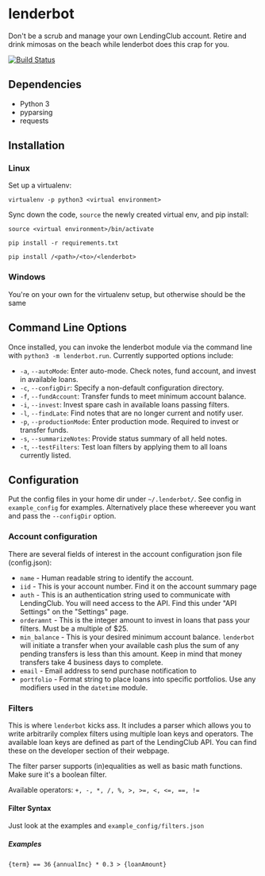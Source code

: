 # lenderbot
Don't be a scrub and manage your own LendingClub account. Retire and drink mimosas on the beach while lenderbot does this crap for you.

[![Build Status](https://travis-ci.org/jbutler/lenderbot.svg?branch=master)](https://travis-ci.org/jbutler/lenderbot)

## Dependencies
* Python 3
* pyparsing
* requests

## Installation
### Linux
Set up a virtualenv:

`virtualenv -p python3 <virtual environment>`

Sync down the code, `source` the newly created virtual env, and pip install:

`source <virtual environment>/bin/activate`

`pip install -r requirements.txt`

`pip install /<path>/<to>/<lenderbot>`

### Windows
You're on your own for the virtualenv setup, but otherwise should be the same

## Command Line Options
Once installed, you can invoke the lenderbot module via the command line with `python3 -m lenderbot.run`. Currently supported options include:
* `-a`, `--autoMode`: Enter auto-mode. Check notes, fund account, and invest in available loans.
* `-c`, `--configDir`: Specify a non-default configuration directory.
* `-f`, `--fundAccount`: Transfer funds to meet minimum account balance.
* `-i`, `--invest`: Invest spare cash in available loans passing filters.
* `-l`, `--findLate`: Find notes that are no longer current and notify user.
* `-p`, `--productionMode`: Enter production mode. Required to invest or transfer funds.
* `-s`, `--summarizeNotes`: Provide status summary of all held notes.
* `-t`, `--testFilters`: Test loan filters by applying them to all loans currently listed.

## Configuration
Put the config files in your home dir under `~/.lenderbot/`. See config in `example_config` for examples. Alternatively place these whereever you want and pass the `--configDir` option.

### Account configuration
There are several fields of interest in the account configuration json file (config.json):
* `name` - Human readable string to identify the account.
* `iid` - This is your account number. Find it on the account summary page
* `auth` - This is an authentication string used to communicate with LendingClub. You will need access to the API. Find this under "API Settings" on the "Settings" page.
* `orderamnt` - This is the integer amount to invest in loans that pass your filters. Must be a multiple of $25.
* `min_balance` - This is your desired minimum account balance. `lenderbot` will initiate a transfer when your available cash plus the sum of any pending transfers is less than this amount. Keep in mind that money transfers take 4 business days to complete.
* `email` - Email address to send purchase notification to
* `portfolio` - Format string to place loans into specific portfolios. Use any modifiers used in the `datetime` module.

### Filters
This is where `lenderbot` kicks ass. It includes a parser which allows you to write arbitrarily complex filters using multiple loan keys and operators. The available loan keys are defined as part of the LendingClub API. You can find these on the developer section of their webpage.

The filter parser supports (in)equalities as well as basic math functions. Make sure it's a boolean filter.

Available operators: `+, -, *, /, %, >, >=, <, <=, ==, !=`

#### Filter Syntax
Just look at the examples and `example_config/filters.json`

##### Examples
`{term} == 36`
`{annualInc} * 0.3 > {loanAmount}`
